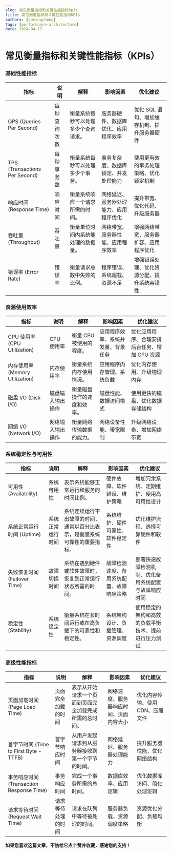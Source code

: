 ```yaml
---
slug: 常见衡量指标和关键性能指标kpis
title: 常见衡量指标和关键性能指标KPIs
authors: [sumingcheng]
tags: [performance-architecture]
date: 2024-04-17
---
```


# 常见衡量指标和关键性能指标（KPIs）

### 基础性能指标

| 指标                          | 说明         | 解释                                 | 影响因素                               | 优化建议                                    |
| ----------------------------- | ------------ | ------------------------------------ | -------------------------------------- | ------------------------------------------- |
| QPS (Queries Per Second)      | 每秒查询次数 | 衡量系统每秒可以处理多少个查询请求。 | 服务器硬件、数据库优化、应用程序效率   | 优化 SQL 语句、增加缓存机制、提升服务器硬件 |
| TPS (Transactions Per Second) | 每秒事务数   | 衡量系统每秒可以处理多少个事务。     | 事务复杂度、数据库锁定、并发处理能力   | 使用更有效的事务处理策略、优化锁定机制      |
| 响应时间 (Response Time)      | 响应时间     | 衡量系统响应一个请求所需的时间。     | 网络延迟、服务器处理能力、应用程序优化 | 提升带宽、优化代码、升级服务器              |
| 吞吐量 (Throughput)           | 吞吐量       | 衡量单位时间内系统能处理的数据量。   | 网络带宽、服务器性能、应用程序效率     | 增强网络带宽、服务器扩容、应用程序优化      |
| 错误率 (Error Rate)           | 错误率       | 衡量请求总数中失败的比例。           | 程序错误、系统超载、资源不足           | 增强错误处理、优化资源分配、提升系统容错性  |

### 资源使用效率

| 指标                            | 说明             | 解释                       | 影响因素                           | 优化建议                                      |
| ------------------------------- | ---------------- | -------------------------- | ---------------------------------- | --------------------------------------------- |
| CPU 使用率 (CPU Utilization)    | CPU 使用率       | 衡量 CPU 被使用的程度。    | 应用程序效率、系统并发量、背景任务 | 优化应用程序、合理安排后台任务、增加 CPU 资源 |
| 内存使用率 (Memory Utilization) | 内存使用率       | 衡量系统内存使用情况。     | 应用程序内存管理、系统负载         | 优化内存使用、升级物理内存                    |
| 磁盘 I/O (Disk I/O)             | 磁盘输入输出操作 | 衡量磁盘操作的速度和效率。 | 磁盘性能、数据访问模式             | 使用更快的磁盘、优化数据存储结构              |
| 网络 I/O (Network I/O)          | 网络输入输出操作 | 衡量网络传输数据的能力。   | 网络设备性能、带宽限制             | 升级网络设备、增加网络带宽                    |

### 系统稳定性与可用性

| 指标                         | 说明             | 解释                                                                       | 影响因素                                 | 优化建议                                             |
| ---------------------------- | ---------------- | -------------------------------------------------------------------------- | ---------------------------------------- | ---------------------------------------------------- |
| 可用性 (Availability)        | 系统可用性       | 表示系统能够正常运行和服务的时间比例。                                     | 硬件故障、软件错误、维护策略             | 增加冗余系统、定期维护、使用高可用性设计             |
| 系统正常运行时间 (Uptime)    | 系统正常运行时间 | 系统连续运行不出故障的时间，通常以百分比表示，是衡量系统可靠性的重要指标。 | 系统维护、硬件可靠性、软件稳定性         | 优化维护流程、选择可靠硬件和软件                     |
| 失败恢复时间 (Failover Time) | 故障切换时间     | 系统在遇到硬件或软件故障时，恢复到正常运行状态所需的时间。                 | 故障检测速度、备用系统配置、故障响应策略 | 部署快速故障检测机制、优化备用系统配置与故障响应时间 |
| 稳定性 (Stability)           | 系统稳定性       | 衡量系统在长时间运行或在高负载下的可靠性和稳定性。                         | 系统架构设计、负载管理、资源调度         | 使用稳定的架构和高效的负载平衡技术、提前进行压力测试 |

### 高级性能指标

| 指标                                     | 说明               | 解释                                                   | 影响因素                               | 优化建议                         |
| ---------------------------------------- | ------------------ | ------------------------------------------------------ | -------------------------------------- | -------------------------------- |
| 页面加载时间 (Page Load Time)            | 页面完全加载的时间 | 表示从开始请求一个页面到页面完全加载完成所需的总时间。 | 网络速度、服务器响应时间、页面内容大小 | 优化内容传输、使用 CDN、压缩文件 |
| 首字节时间 (Time to First Byte - TTFB)   | 首字节响应时间     | 从用户发起请求到从服务器接收到第一个字节的时间。       | 网络延迟、服务器处理能力               | 提升服务器性能、优化网络结构     |
| 事务响应时间 (Transaction Response Time) | 事务响应时间       | 完成一个事务所需的总时间。                             | 数据库效率、应用逻辑                   | 优化数据库访问、简化处理逻辑     |
| 请求等待时间 (Request Wait Time)         | 请求等待处理的时间 | 请求在队列中等待被处理的时间。                         | 服务器负载、资源调度策略               | 资源优化分配、负载均衡           |

**如果您喜欢这篇文章，不妨给它点个赞并收藏，感谢您的支持！**
